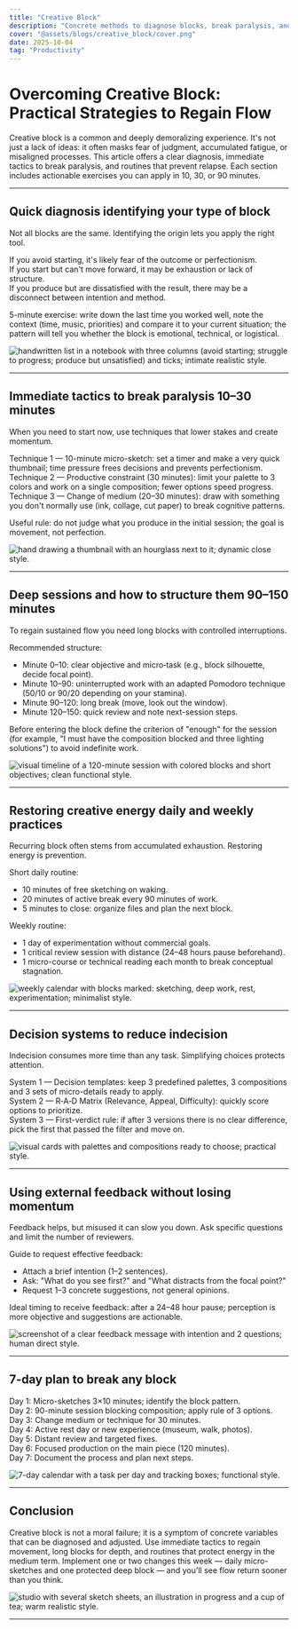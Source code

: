 ```yaml
---
title: "Creative Block"
description: "Concrete methods to diagnose blocks, break paralysis, and return to producing with intention and speed."
cover: "@assets/blogs/creative_block/cover.png"
date: 2025-10-04
tag: "Productivity"
---
```


# Overcoming Creative Block: Practical Strategies to Regain Flow

Creative block is a common and deeply demoralizing experience. It's not just a lack of ideas: it often masks fear of judgment, accumulated fatigue, or misaligned processes. This article offers a clear diagnosis, immediate tactics to break paralysis, and routines that prevent relapse. Each section includes actionable exercises you can apply in 10, 30, or 90 minutes.

---

## Quick diagnosis identifying your type of block

Not all blocks are the same. Identifying the origin lets you apply the right tool.

If you avoid starting, it's likely fear of the outcome or perfectionism.  
If you start but can't move forward, it may be exhaustion or lack of structure.  
If you produce but are dissatisfied with the result, there may be a disconnect between intention and method.

5-minute exercise: write down the last time you worked well, note the context (time, music, priorities) and compare it to your current situation; the pattern will tell you whether the block is emotional, technical, or logistical.

![handwritten list in a notebook with three columns (avoid starting; struggle to progress; produce but unsatisfied) and ticks; intimate realistic style.](/src/assets/blogs/creative_block/1.webp)

---

## Immediate tactics to break paralysis 10–30 minutes

When you need to start now, use techniques that lower stakes and create momentum.

Technique 1 — 10-minute micro-sketch: set a timer and make a very quick thumbnail; time pressure frees decisions and prevents perfectionism.  
Technique 2 — Productive constraint (30 minutes): limit your palette to 3 colors and work on a single composition; fewer options speed progress.  
Technique 3 — Change of medium (20–30 minutes): draw with something you don't normally use (ink, collage, cut paper) to break cognitive patterns.

Useful rule: do not judge what you produce in the initial session; the goal is movement, not perfection.

![hand drawing a thumbnail with an hourglass next to it; dynamic close style.](/src/assets/blogs/creative_block/2.webp)

---

## Deep sessions and how to structure them 90–150 minutes

To regain sustained flow you need long blocks with controlled interruptions.

Recommended structure:

- Minute 0–10: clear objective and micro‑task (e.g., block silhouette, decide focal point).
- Minute 10–90: uninterrupted work with an adapted Pomodoro technique (50/10 or 90/20 depending on your stamina).
- Minute 90–120: long break (move, look out the window).
- Minute 120–150: quick review and note next-session steps.

Before entering the block define the criterion of "enough" for the session (for example, "I must have the composition blocked and three lighting solutions") to avoid indefinite work.

![visual timeline of a 120-minute session with colored blocks and short objectives; clean functional style.](/src/assets/blogs/creative_block/3.webp)

---

## Restoring creative energy daily and weekly practices

Recurring block often stems from accumulated exhaustion. Restoring energy is prevention.

Short daily routine:

- 10 minutes of free sketching on waking.
- 20 minutes of active break every 90 minutes of work.
- 5 minutes to close: organize files and plan the next block.

Weekly routine:

- 1 day of experimentation without commercial goals.
- 1 critical review session with distance (24–48 hours pause beforehand).
- 1 micro-course or technical reading each month to break conceptual stagnation.

![weekly calendar with blocks marked: sketching, deep work, rest, experimentation; minimalist style.](/src/assets/blogs/creative_block/4.webp)

---

## Decision systems to reduce indecision

Indecision consumes more time than any task. Simplifying choices protects attention.

System 1 — Decision templates: keep 3 predefined palettes, 3 compositions and 3 sets of micro-details ready to apply.  
System 2 — R‑A‑D Matrix (Relevance, Appeal, Difficulty): quickly score options to prioritize.  
System 3 — First-verdict rule: if after 3 versions there is no clear difference, pick the first that passed the filter and move on.

![visual cards with palettes and compositions ready to choose; practical style.](/src/assets/blogs/creative_block/5.webp)

---

## Using external feedback without losing momentum

Feedback helps, but misused it can slow you down. Ask specific questions and limit the number of reviewers.

Guide to request effective feedback:

- Attach a brief intention (1–2 sentences).
- Ask: "What do you see first?" and "What distracts from the focal point?"
- Request 1–3 concrete suggestions, not general opinions.

Ideal timing to receive feedback: after a 24–48 hour pause; perception is more objective and suggestions are actionable.

![screenshot of a clear feedback message with intention and 2 questions; human direct style.](/src/assets/blogs/creative_block/6.webp)

---

## 7-day plan to break any block

Day 1: Micro-sketches 3×10 minutes; identify the block pattern.  
Day 2: 90-minute session blocking composition; apply rule of 3 options.  
Day 3: Change medium or technique for 30 minutes.  
Day 4: Active rest day or new experience (museum, walk, photos).  
Day 5: Distant review and targeted fixes.  
Day 6: Focused production on the main piece (120 minutes).  
Day 7: Document the process and plan next steps.

![7-day calendar with a task per day and tracking boxes; functional style.](/src/assets/blogs/creative_block/7.webp)

---

## Conclusion

Creative block is not a moral failure; it is a symptom of concrete variables that can be diagnosed and adjusted. Use immediate tactics to regain movement, long blocks for depth, and routines that protect energy in the medium term. Implement one or two changes this week — daily micro-sketches and one protected deep block — and you'll see flow return sooner than you think.

![studio with several sketch sheets, an illustration in progress and a cup of tea; warm realistic style.](/src/assets/blogs/creative_block/8.webp)

---

